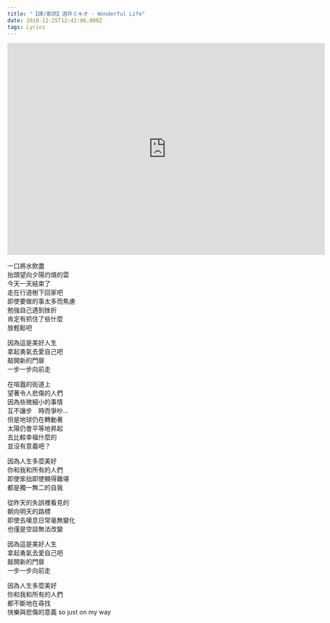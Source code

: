 ```yaml
---
title: "【譯/歌詞】酒井ミキオ - Wonderful Life"
date: 2018-12-25T12:42:06.000Z
tags: Lyrics
---
```


<iframe width="720" height="480" src="https://www.youtube.com/embed/HHPn9whQ2P4" frameborder="0" allow="accelerometer; autoplay; clipboard-write; encrypted-media; gyroscope; picture-in-picture" allowfullscreen></iframe>

一口將水飲盡
<br>抬頭望向夕陽灼燒的雲
<br>今天一天結束了
<br>走在行道樹下回家吧
<br>即使要做的事太多而焦慮
<br>勉強自己遇到挫折
<br>肯定有抓住了些什麼
<br>放輕鬆吧

因為這是美好人生
<br>拿起勇氣去愛自己吧
<br>敲開新的門扉
<br>一步一步向前走

在喧囂的街道上
<br>望著令人悲傷的人們
<br>因為些微細小的事情
<br>互不讓步　時而爭吵…
<br>但是地球仍在轉動著
<br>太陽仍會平等地昇起
<br>去比較幸福什麼的
<br>並沒有意義吧？

因為人生多麼美好
<br>你和我和所有的人們
<br>即使笨拙即使顯得難堪
<br>都是獨一無二的自我

從昨天的失誤裡看見的
<br>朝向明天的路標
<br>即使去嘆息日常毫無變化
<br>也僅是空談無法改變

因為這是美好人生
<br>拿起勇氣去愛自己吧
<br>敲開新的門扉
<br>一步一步向前走

因為人生多麼美好
<br>你和我和所有的人們
<br>都不斷地在尋找
<br>快樂與悲傷的意義 so just on my way
